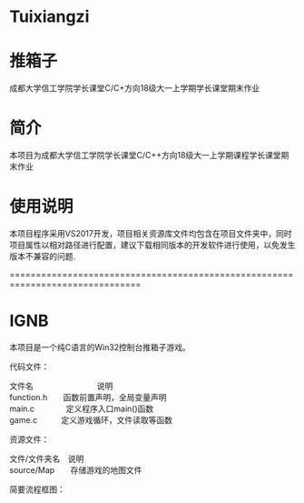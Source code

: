 # Tuixiangzi
推箱子
=
成都大学信工学院学长课堂C/C+方向18级大一上学期学长课堂期末作业

简介
=
本项目为成都大学信工学院学长课堂C/C++方向18级大一上学期课程学长课堂期末作业

使用说明
=
本项目程序采用VS2017开发，项目相关资源库文件均包含在项目文件夹中，同时项目属性以相对路径进行配置，建议下载相同版本的开发软件进行使用，以免发生版本不兼容的问题.

===============================================================================

IGNB
=
本项目是一个纯C语言的Win32控制台推箱子游戏。

代码文件：

文件名　　　　　　　　说明<br>
function.h　　函数前置声明，全局变量声明<br>
main.c　　　　定义程序入口main()函数<br>
game.c　　　定义游戏循环，文件读取等函数<br>

资源文件：<br>

文件/文件夹名　说明<br>
source/Map　　存储游戏的地图文件<br>

简要流程框图：
